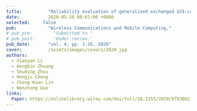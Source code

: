 ```yaml
---
title:          "Reliability evaluation of generalized exchanged $X$-cubes based on the condition of $g$-good-neighbor"
date:           2020-05-26 00:01:00 +0800
selected:     false
pub:            "Wireless Communications and Mobile Computing,"
# pub_pre:        "Submitted to "
# pub_post:       'Under review.'
pub_date:       "vol. 4, pp. 1-16, 2020"
cover:          /assets/images/covers/2020.jpg
authors:
  - Xiaoyan Li
  - Hongbin Zhuang
  - Shuming Zhou
  - Hongju Cheng
  - Cheng-Kuan Lin
  - Wenzhong Guo
links:
  Paper: https://onlinelibrary.wiley.com/doi/full/10.1155/2020/9793082
---
```

